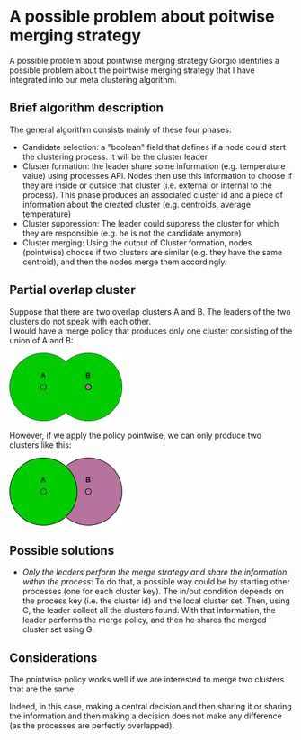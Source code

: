 # A possible problem about poitwise merging strategy

A possible problem about pointwise merging strategy
Giorgio identifies a possible problem about the pointwise merging strategy that I have integrated into our meta clustering algorithm.

## Brief algorithm description
The general algorithm consists mainly of these four phases:
- Candidate selection: a "boolean" field that defines if a node could start the clustering process. It will be the cluster leader
- Cluster formation: the leader share some information (e.g. temperature value) using processes API. Nodes then use this information to choose if they are inside or outside that cluster  (i.e. external or internal to the process). This phase produces an associated cluster id and a piece of information about the created cluster (e.g. centroids, average temperature)
- Cluster suppression: The leader could suppress the cluster for which they are responsible (e.g. he is not the candidate anymore)
- Cluster merging: Using the output of Cluster formation, nodes (pointwise) choose if two clusters are similar (e.g. they have the same centroid), and then the nodes merge them accordingly.

## Partial overlap cluster

Suppose that there are two overlap clusters A and B. The leaders of the two clusters do not speak with each other.  
I would have a merge policy that produces only one cluster consisting of the union of A and B:

![](right-overlap.png)

However, if we apply the policy pointwise, we can only produce two clusters like this:


![](wrong-overlap.png)

## Possible solutions
- *Only the leaders perform the merge strategy and share the information within the process*: To do that, a possible way could be by starting other processes (one for each cluster key). The in/out condition depends on the process key (i.e. the cluster id) and the local cluster set. Then, using C, the leader collect all the clusters found. With that information, the leader performs the merge policy, and then he shares the merged cluster set using G.

## Considerations
The pointwise policy works well if we are interested to merge two clusters that are the same.

Indeed, in this case, making a central decision and then sharing it or sharing the information and then making a decision does not make any difference (as the processes are perfectly overlapped). 
